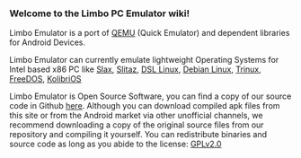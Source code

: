 ### **Welcome to the Limbo PC Emulator wiki!**    

Limbo Emulator is a port of [QEMU](https://www.qemu.org/) (Quick Emulator) and dependent libraries for Android Devices.  
  
Limbo Emulator can currently emulate lightweight Operating Systems for Intel based x86 PC like
[Slax](https://github.com/limboemu/limbo/wiki/Slax), 
[Slitaz](https://github.com/limboemu/limbo/wiki/Slitaz), 
[DSL Linux](https://github.com/limboemu/limbo/wiki/DSL-Linux), 
[Debian Linux](https://github.com/limboemu/limbo/wiki/Debian-Linux), 
[Trinux](https://github.com/limboemu/limbo/wiki/Trinux), 
[FreeDOS](https://github.com/limboemu/limbo/wiki/FreeDOS), 
[KolibriOS](https://github.com/limboemu/limbo/wiki/Slitaz)  
  
Limbo Emulator is Open Source Software, you can find a copy of our source code in Github [here](https://github.com/limboemu/limbo). Although you can download compiled apk files from this site or from the Android market via other unofficial channels, we recommend downloading a copy of the original source files from our repository and compiling it yourself. You can redistribute binaries and source code as long as you abide to the license: [GPLv2.0](https://github.com/limboemu/limbo/blob/master/COPYING)  